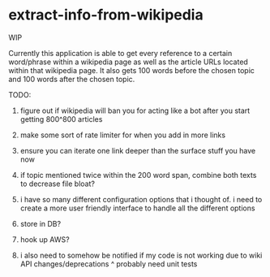 # extract-info-from-wikipedia

WIP

Currently this application is able to get every reference to a certain word/phrase within a wikipedia page as well as the article URLs located within that wikipedia page. It also gets 100 words before the chosen topic and 100 words after the chosen topic.

TODO:
1. figure out if wikipedia will ban you for acting like a bot after you start getting 800^800 articles

2. make some sort of rate limiter for when you add in more links

3. ensure you can iterate one link deeper than the surface stuff you have now

4. if topic mentioned twice within the 200 word span, combine both texts to decrease file bloat?

5. i have so many different configuration options that i thought of. i need to create a more user friendly interface to handle all the different options

6. store in DB?

7. hook up AWS?

8. i also need to somehow be notified if my code is not working due to wiki API changes/deprecations
^ probably need unit tests
